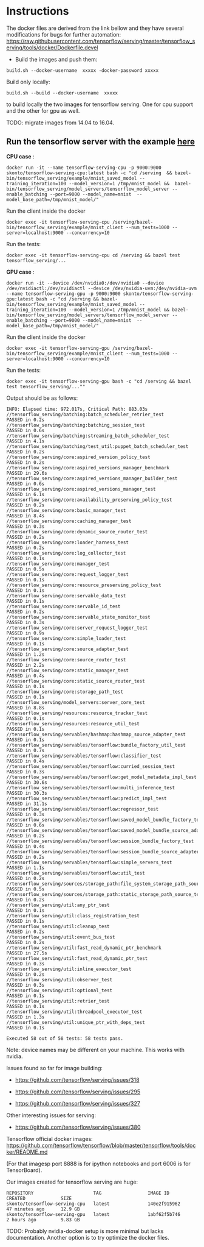 # Instructions

The docker files are derived from the link bellow and they have several modifications for bugs for further automation: https://raw.githubusercontent.com/tensorflow/serving/master/tensorflow_serving/tools/docker/Dockerfile.devel

- Build the images and push them:

`build.sh --docker-username  xxxxx -docker-password xxxxx`

 Build only locally:

`build.sh --build --docker-username  xxxxx`

to build locally the two images for tensorflow serving. One for cpu support and the other
for gpu as well.

TODO: migrate images from 14.04 to 16.04.

## Run the tensorflow server with the example [here](https://tensorflow.github.io/serving/serving_advanced)

**CPU case** :

`docker run -it --name tensorflow-serving-cpu -p 9000:9000 skonto/tensorflow-serving-cpu:latest bash -c "cd /serving  && bazel-bin/tensorflow_serving/example/mnist_saved_model --training_iteration=100 --model_version=1 /tmp/mnist_model &&  bazel-bin/tensorflow_serving/model_servers/tensorflow_model_server --enable_batching --port=9000 --model_name=mnist  --model_base_path=/tmp/mnist_model/"`

Run the client inside the docker

`docker exec -it tensorflow-serving-cpu /serving/bazel-bin/tensorflow_serving/example/mnist_client --num_tests=1000 --server=localhost:9000 --concurrency=10`

Run the tests:

`docker exec -it tensorflow-serving-cpu cd /serving && bazel test tensorflow_serving/...`


**GPU case** :

`docker run -it --device /dev/nvidia0:/dev/nvidia0 --device /dev/nvidiactl:/dev/nvidiactl --device /dev/nvidia-uvm:/dev/nvidia-uvm  --name tensorflow-serving-gpu -p 9000:9000 skonto/tensorflow-serving-gpu:latest bash -c "cd /serving && bazel-bin/tensorflow_serving/example/mnist_saved_model --training_iteration=100 --model_version=1 /tmp/mnist_model && bazel-bin/tensorflow_serving/model_servers/tensorflow_model_server --enable_batching --port=9000 --model_name=mnist  --model_base_path=/tmp/mnist_model/"`


Run the client inside the docker

`docker exec -it tensorflow-serving-gpu /serving/bazel-bin/tensorflow_serving/example/mnist_client --num_tests=1000 --server=localhost:9000 --concurrency=10`

Run the tests:

`docker exec -it tensorflow-serving-gpu bash -c "cd /serving && bazel test tensorflow_serving/...""`

Output should be as follows:

```
INFO: Elapsed time: 972.017s, Critical Path: 883.03s
//tensorflow_serving/batching:batch_scheduler_retrier_test               PASSED in 0.2s
//tensorflow_serving/batching:batching_session_test                      PASSED in 0.6s
//tensorflow_serving/batching:streaming_batch_scheduler_test             PASSED in 4.1s
//tensorflow_serving/batching/test_util:puppet_batch_scheduler_test      PASSED in 0.2s
//tensorflow_serving/core:aspired_version_policy_test                    PASSED in 0.2s
//tensorflow_serving/core:aspired_versions_manager_benchmark             PASSED in 29.6s
//tensorflow_serving/core:aspired_versions_manager_builder_test          PASSED in 0.6s
//tensorflow_serving/core:aspired_versions_manager_test                  PASSED in 6.1s
//tensorflow_serving/core:availability_preserving_policy_test            PASSED in 0.2s
//tensorflow_serving/core:basic_manager_test                             PASSED in 8.4s
//tensorflow_serving/core:caching_manager_test                           PASSED in 0.3s
//tensorflow_serving/core:dynamic_source_router_test                     PASSED in 0.2s
//tensorflow_serving/core:loader_harness_test                            PASSED in 0.2s
//tensorflow_serving/core:log_collector_test                             PASSED in 0.1s
//tensorflow_serving/core:manager_test                                   PASSED in 0.5s
//tensorflow_serving/core:request_logger_test                            PASSED in 0.1s
//tensorflow_serving/core:resource_preserving_policy_test                PASSED in 0.1s
//tensorflow_serving/core:servable_data_test                             PASSED in 0.1s
//tensorflow_serving/core:servable_id_test                               PASSED in 0.2s
//tensorflow_serving/core:servable_state_monitor_test                    PASSED in 0.3s
//tensorflow_serving/core:server_request_logger_test                     PASSED in 0.9s
//tensorflow_serving/core:simple_loader_test                             PASSED in 0.1s
//tensorflow_serving/core:source_adapter_test                            PASSED in 1.2s
//tensorflow_serving/core:source_router_test                             PASSED in 2.2s
//tensorflow_serving/core:static_manager_test                            PASSED in 0.4s
//tensorflow_serving/core:static_source_router_test                      PASSED in 0.1s
//tensorflow_serving/core:storage_path_test                              PASSED in 0.1s
//tensorflow_serving/model_servers:server_core_test                      PASSED in 8.8s
//tensorflow_serving/resources:resource_tracker_test                     PASSED in 0.1s
//tensorflow_serving/resources:resource_util_test                        PASSED in 0.1s
//tensorflow_serving/servables/hashmap:hashmap_source_adapter_test       PASSED in 0.1s
//tensorflow_serving/servables/tensorflow:bundle_factory_util_test       PASSED in 0.7s
//tensorflow_serving/servables/tensorflow:classifier_test                PASSED in 0.4s
//tensorflow_serving/servables/tensorflow:curried_session_test           PASSED in 0.3s
//tensorflow_serving/servables/tensorflow:get_model_metadata_impl_test   PASSED in 30.6s
//tensorflow_serving/servables/tensorflow:multi_inference_test           PASSED in 30.3s
//tensorflow_serving/servables/tensorflow:predict_impl_test              PASSED in 31.1s
//tensorflow_serving/servables/tensorflow:regressor_test                 PASSED in 0.3s
//tensorflow_serving/servables/tensorflow:saved_model_bundle_factory_test PASSED in 0.6s
//tensorflow_serving/servables/tensorflow:saved_model_bundle_source_adapter_test PASSED in 0.2s
//tensorflow_serving/servables/tensorflow:session_bundle_factory_test    PASSED in 0.4s
//tensorflow_serving/servables/tensorflow:session_bundle_source_adapter_test PASSED in 0.2s
//tensorflow_serving/servables/tensorflow:simple_servers_test            PASSED in 1.1s
//tensorflow_serving/servables/tensorflow:util_test                      PASSED in 0.2s
//tensorflow_serving/sources/storage_path:file_system_storage_path_source_test PASSED in 0.5s
//tensorflow_serving/sources/storage_path:static_storage_path_source_test PASSED in 0.2s
//tensorflow_serving/util:any_ptr_test                                   PASSED in 0.1s
//tensorflow_serving/util:class_registration_test                        PASSED in 0.1s
//tensorflow_serving/util:cleanup_test                                   PASSED in 0.2s
//tensorflow_serving/util:event_bus_test                                 PASSED in 0.2s
//tensorflow_serving/util:fast_read_dynamic_ptr_benchmark                PASSED in 27.5s
//tensorflow_serving/util:fast_read_dynamic_ptr_test                     PASSED in 0.3s
//tensorflow_serving/util:inline_executor_test                           PASSED in 0.2s
//tensorflow_serving/util:observer_test                                  PASSED in 0.3s
//tensorflow_serving/util:optional_test                                  PASSED in 0.1s
//tensorflow_serving/util:retrier_test                                   PASSED in 0.1s
//tensorflow_serving/util:threadpool_executor_test                       PASSED in 1.3s
//tensorflow_serving/util:unique_ptr_with_deps_test                      PASSED in 0.1s

Executed 58 out of 58 tests: 58 tests pass.

```

Note: device names may be different on your machine. This works with nvidia.


Issues found so far for image building:

- https://github.com/tensorflow/serving/issues/318

- https://github.com/tensorflow/serving/issues/295

- https://github.com/tensorflow/serving/issues/327

Other interesting issues for serving:

- https://github.com/tensorflow/serving/issues/380

Tensorflow official docker images:
https://github.com/tensorflow/tensorflow/blob/master/tensorflow/tools/docker/README.md

(For that imagesp port 8888 is for ipython notebooks and port 6006 is for TensorBoard).


Our images created for tensorflow serving are huge:
```
REPOSITORY                      TAG                 IMAGE ID            CREATED             SIZE
skonto/tensorflow-serving-cpu   latest              140e2f915962        47 minutes ago      12.9 GB
skonto/tensorflow-serving-gpu   latest              1abf62f5b746        2 hours ago         9.83 GB
```

TODO: Probably nvidia-docker setup is more minimal but lacks documentation. Another option is to try optimize the docker files.
